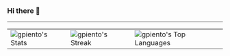 ### Hi there 👋
---
<table width="100%" border="0">
  <tr>
    <td><img src="https://github-readme-stats.vercel.app/api?username=gpiento&theme=gruvbox&show_icons=true&hide_border=true&count_private=true" alt="gpiento's Stats"></td>
    <td><img src="https://github-readme-streak-stats.herokuapp.com/?user=gpiento&theme=gruvbox&hide_border=true" alt="gpiento's Streak"></td> 
    <td><img src="https://github-readme-stats.vercel.app/api/top-langs/?username=gpiento&theme=gruvbox&show_icons=true&hide_border=true&layout=compact" alt="gpiento's Top Languages"></td>
  </tr>
</table>
<!--
<table width="100%" border="0">
  <tr>
    <td><img src="https://github-readme-stats.vercel.app/api?username=gpiento&theme=gruvbox&show_icons=true&hide_border=true&count_private=true" alt="gpiento's Stats"></td>
    <td><img src="https://github-readme-streak-stats.herokuapp.com/?user=gpiento&theme=gruvbox&hide_border=true" alt="gpiento's Streak"></td> 
    <td><img src="https://github-readme-stats.vercel.app/api/top-langs/?username=gpiento&theme=gruvbox&show_icons=true&hide_border=true&layout=compact" alt="gpiento's Top Languages"></td>
  </tr>
</table>

[![GitHub Streak](https://streak-stats.demolab.com?user=gpiento&theme=dark)](https://git.io/streak-stats) [![Anurag's GitHub stats](https://github-readme-stats.vercel.app/api?username=gpiento&theme=dark)](https://github.com/anuraghazra/github-readme-stats)

**gpiento/gpiento** is a ✨ _special_ ✨ repository because its `README.md` (this file) appears on your GitHub profile.

Here are some ideas to get you started:

- 🔭 I’m currently working on ...
- 🌱 I’m currently learning ...
- 👯 I’m looking to collaborate on ...
- 🤔 I’m looking for help with ...
- 💬 Ask me about ...
- 📫 How to reach me: ...
- 😄 Pronouns: ...
- ⚡ Fun fact: ...
---
### :hammer_and_wrench: Languages and Tools:
<p align="left">
<img src="https://raw.githubusercontent.com/teamedwardforever/Readme-Generator/71f25dd8b98329b168142a6b782a107b75eab178/svg/Skills/Languages/java-original.svg" alt="Java" width="40" height="40"/>
<img src="https://raw.githubusercontent.com/teamedwardforever/Readme-Generator/71f25dd8b98329b168142a6b782a107b75eab178/svg/Skills/Devops/gnu_bash-icon.svg" alt="Gnu Bash" width="40" height="40"/>
<img src="https://raw.githubusercontent.com/teamedwardforever/Readme-Generator/71f25dd8b98329b168142a6b782a107b75eab178/svg/Skills/Other/git-scm-icon.svg" alt="Git" width="40" height="40"/>
<img src="https://raw.githubusercontent.com/teamedwardforever/Readme-Generator/71f25dd8b98329b168142a6b782a107b75eab178/svg/Skills/Other/linux-original.svg" alt="Linux" width="40" height="40"/>
</p>
---
<p align="center">
<a href="https://www.oracle.com/java/" target="_blank" rel="noreferrer"><img src="https://raw.githubusercontent.com/danielcranney/readme-generator/main/public/icons/skills/java-colored.svg" width="36" height="36" alt="Java" /></a>  <a href="https://docs.microsoft.com/en-us/dotnet/csharp/" target="_blank" rel="noreferrer"><img src="https://raw.githubusercontent.com/danielcranney/readme-generator/main/public/icons/skills/csharp-colored.svg" width="36" height="36" alt="C#" /></a>  <a href="https://www.python.org/" target="_blank" rel="noreferrer"><img src="https://raw.githubusercontent.com/danielcranney/readme-generator/main/public/icons/skills/python-colored.svg" width="36" height="36" alt="Python" /></a>  <a href="https://git-scm.com/" target="_blank" rel="noreferrer"><img src="https://raw.githubusercontent.com/danielcranney/readme-generator/main/public/icons/skills/git-colored.svg" width="36" height="36" alt="Git" /></a>  <a href="https://www.postgresql.org/" target="_blank" rel="noreferrer"><img src="https://raw.githubusercontent.com/danielcranney/readme-generator/main/public/icons/skills/postgresql-colored.svg" width="36" height="36" alt="PostgreSQL" /></a>  <a href="https://render.com/" target="_blank" rel="noreferrer"><img src="https://raw.githubusercontent.com/danielcranney/readme-generator/main/public/icons/skills/render-colored.svg" width="36" height="36" alt="Render" /></a>   <a href="https://www.docker.com/" target="_blank" rel="noreferrer"><img src="https://raw.githubusercontent.com/danielcranney/readme-generator/main/public/icons/skills/docker-colored.svg" width="36" height="36" alt="Docker" /></a>  <a href="https://www.linux.org" target="_blank" rel="noreferrer"><img src="https://raw.githubusercontent.com/danielcranney/readme-generator/main/public/icons/skills/linux-colored.svg" width="36" height="36" alt="Linux" /></a>
</p>
---



<img src="https://raw.githubusercontent.com/BEPb/BEPb/5c63fa170d1cbbb0b1974f05a3dbe6aca3f5b7f3/assets/Bottom_up.svg" width="100%" />
<h1 align="center">Hi 👋, I'm gpiento</h1>
<p align="left"> <img src="https://komarev.com/ghpvc/?username=gpiento&label=Profile%20views&color=0e75b6&style=flat" alt="gpiento" /> </p>

<p align="left"> <a href="https://github.com/ryo-ma/github-profile-trophy"><img src="https://github-profile-trophy.vercel.app/?username=gpiento&theme=" alt="gpiento" /></a> </p>

<div> <a href="https://github.com/gpiento" target="_blank"><img src="https://img.shields.io/badge/GitHub-100000?style=for-the-badge&logo=github&logoColor=white" target="_blank"></a>
</div><h3 align="left">Connect with me:</h3>
<p align="left">
<a href="https://www.leetcode.com/gpiento" target="blank"><img align="center" src="https://raw.githubusercontent.com/teamedwardforever/Readme-Generator/71f25dd8b98329b168142a6b782a107b75eab178/svg/Social/leet-code.svg" alt="gpiento" height="30" width="40" /></a></p>

<h3 align="left">Languages and Tools:</h3>
<p align="left">
<img src="https://raw.githubusercontent.com/teamedwardforever/Readme-Generator/71f25dd8b98329b168142a6b782a107b75eab178/svg/Skills/Languages/java-original.svg" alt="Java" width="40" height="40"/>
<img src="https://raw.githubusercontent.com/teamedwardforever/Readme-Generator/71f25dd8b98329b168142a6b782a107b75eab178/svg/Skills/Backend/springio-icon.svg" alt="Spring" width="40" height="40"/>
<img src="https://raw.githubusercontent.com/teamedwardforever/Readme-Generator/71f25dd8b98329b168142a6b782a107b75eab178/svg/Skills/Database/postgresql-original-wordmark.svg" alt="Postgresql" width="40" height="40"/>
<img src="https://raw.githubusercontent.com/teamedwardforever/Readme-Generator/71f25dd8b98329b168142a6b782a107b75eab178/svg/Skills/Devops/gnu_bash-icon.svg" alt="Gnu Bash" width="40" height="40"/>
<img src="https://raw.githubusercontent.com/teamedwardforever/Readme-Generator/71f25dd8b98329b168142a6b782a107b75eab178/svg/Skills/Other/git-scm-icon.svg" alt="Git" width="40" height="40"/>
<img src="https://raw.githubusercontent.com/teamedwardforever/Readme-Generator/71f25dd8b98329b168142a6b782a107b75eab178/svg/Skills/Other/linux-original.svg" alt="Linux" width="40" height="40"/>
</p>

<h3 align="left">Stars</h3>
<img align="left" height="180em" src="https://github-readme-stats.vercel.app/api/top-langs/?username=gpiento&layout=compact&theme=dark" alt=gpiento />

<p>&nbsp;<img align="center" height="180em" src="https://github-readme-stats.vercel.app/api?username=gpiento&show_icons=true&locale=en&theme=" alt="gpiento" /></p>

<p><img align="center" height="180em" src="https://github-readme-streak-stats.herokuapp.com/?user=gpiento&theme=" alt="gpiento" /></p>

<img src="https://user-images.githubusercontent.com/73097560/115834477-dbab4500-a447-11eb-908a-139a6edaec5c.gif"><h3 align="center">Statistics</h3>
<div align="center">
<a href="https://github.com/gpiento">
<img align="center" src="http://github-profile-summary-cards.vercel.app/api/cards/stats?username=gpiento&theme=2077" height="180em" />
<img align="center" src="http://github-profile-summary-cards.vercel.app/api/cards/most-commit-language?username=gpiento&theme=2077" height="180em" />
<img align="center" src="http://github-profile-summary-cards.vercel.app/api/cards/repos-per-language?username=gpiento&theme=2077" height="180em" />
<img align="center" src="http://github-profile-summary-cards.vercel.app/api/cards/productive-time?username=gpiento&theme=2077" height="180em" />
<img align="center" src="http://github-profile-summary-cards.vercel.app/api/cards/profile-details?username=gpiento&theme=2077" height="180em" />
</div>
-->
